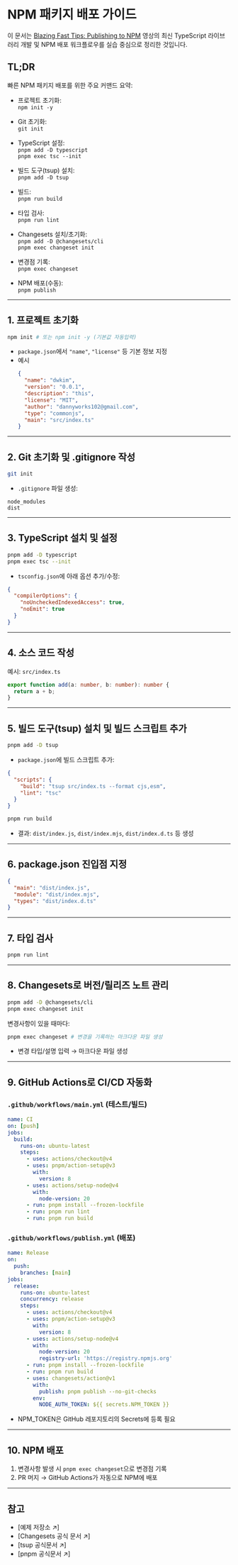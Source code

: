 # NPM 패키지 배포 가이드

이 문서는 [Blazing Fast Tips: Publishing to NPM](https://youtu.be/eh89VE3Mk5g?si=oXgStRKeVp8GBl7c) 영상의 최신 TypeScript 라이브러리 개발 및 NPM 배포 워크플로우를 실습 중심으로 정리한 것입니다.

## TL;DR

빠른 NPM 패키지 배포를 위한 주요 커맨드 요약:

- 프로젝트 초기화:  
  `npm init -y`
- Git 초기화:  
  `git init`
- TypeScript 설정:  
  `pnpm add -D typescript`  
  `pnpm exec tsc --init`

- 빌드 도구(tsup) 설치:  
  `pnpm add -D tsup`
- 빌드:  
  `pnpm run build`
- 타입 검사:  
  `pnpm run lint`
- Changesets 설치/초기화:  
  `pnpm add -D @changesets/cli`  
  `pnpm exec changeset init`
- 변경점 기록:  
  `pnpm exec changeset`
- NPM 배포(수동):  
  `pnpm publish`

---

## 1. 프로젝트 초기화

```bash
npm init # 또는 npm init -y (기본값 자동입력)
```

- `package.json`에서 `"name"`, `"license"` 등 기본 정보 지정
- 예시
  ```json
  {
    "name": "dwkim",
    "version": "0.0.1",
    "description": "this",
    "license": "MIT",
    "author": "dannyworks102@gmail.com",
    "type": "commonjs",
    "main": "src/index.ts"
  }
  ```

---

## 2. Git 초기화 및 .gitignore 작성

```bash
git init
```

- `.gitignore` 파일 생성:

```
node_modules
dist
```

---

## 3. TypeScript 설치 및 설정

```bash
pnpm add -D typescript
pnpm exec tsc --init
```

- `tsconfig.json`에 아래 옵션 추가/수정:

```json
{
  "compilerOptions": {
    "noUncheckedIndexedAccess": true,
    "noEmit": true
  }
}
```

---

## 4. 소스 코드 작성

예시: `src/index.ts`

```typescript
export function add(a: number, b: number): number {
  return a + b;
}
```

---

## 5. 빌드 도구(tsup) 설치 및 빌드 스크립트 추가

```bash
pnpm add -D tsup
```

- `package.json`에 빌드 스크립트 추가:

```json
{
  "scripts": {
    "build": "tsup src/index.ts --format cjs,esm",
    "lint": "tsc"
  }
}
```

```bash
pnpm run build
```

- 결과: `dist/index.js`, `dist/index.mjs`, `dist/index.d.ts` 등 생성

---

## 6. package.json 진입점 지정

```json
{
  "main": "dist/index.js",
  "module": "dist/index.mjs",
  "types": "dist/index.d.ts"
}
```

---

## 7. 타입 검사

```bash
pnpm run lint
```

---

## 8. Changesets로 버전/릴리즈 노트 관리

```bash
pnpm add -D @changesets/cli
pnpm exec changeset init
```

변경사항이 있을 때마다:

```bash
pnpm exec changeset # 변경을 기록하는 마크다운 파일 생성
```

- 변경 타입/설명 입력 → 마크다운 파일 생성

---

## 9. GitHub Actions로 CI/CD 자동화

### `.github/workflows/main.yml` (테스트/빌드)

```yaml
name: CI
on: [push]
jobs:
  build:
    runs-on: ubuntu-latest
    steps:
      - uses: actions/checkout@v4
      - uses: pnpm/action-setup@v3
        with:
          version: 8
      - uses: actions/setup-node@v4
        with:
          node-version: 20
      - run: pnpm install --frozen-lockfile
      - run: pnpm run lint
      - run: pnpm run build
```

### `.github/workflows/publish.yml` (배포)

```yaml
name: Release
on:
  push:
    branches: [main]
jobs:
  release:
    runs-on: ubuntu-latest
    concurrency: release
    steps:
      - uses: actions/checkout@v4
      - uses: pnpm/action-setup@v3
        with:
          version: 8
      - uses: actions/setup-node@v4
        with:
          node-version: 20
          registry-url: 'https://registry.npmjs.org'
      - run: pnpm install --frozen-lockfile
      - run: pnpm run build
      - uses: changesets/action@v1
        with:
          publish: pnpm publish --no-git-checks
        env:
          NODE_AUTH_TOKEN: ${{ secrets.NPM_TOKEN }}
```

- NPM_TOKEN은 GitHub 레포지토리의 Secrets에 등록 필요

---

## 10. NPM 배포

1. 변경사항 발생 시 `pnpm exec changeset`으로 변경점 기록
2. PR 머지 → GitHub Actions가 자동으로 NPM에 배포

---

## 참고

- [예제 저장소 ↗]
- [Changesets 공식 문서 ↗]
- [tsup 공식문서 ↗]
- [pnpm 공식문서 ↗]
